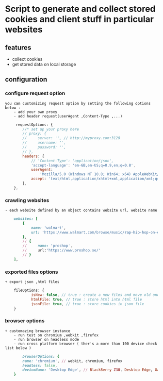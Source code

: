 # Script to generate and collect stored cookies and client stuff in particular websites

## features
 - collect cookies
 - get stored data on local storage

## configuration
 ### configure request option
    you can customizing request option by setting the following options below :
        - add your own proxy
        - add header request(userAgent ,Content-Type ,...) 

```javascript
     requestOptions: {
        //* set up your proxy here
        // proxy: {
        //     server: '', // http://myproxy.com:3128
        //     username: '',
        //     password: '',
        // },
        headers: {
            // 'Content-Type': 'application/json',
            'accept-language': 'en-GB,en-US;q=0.9,en;q=0.8',
            userAgent:
                'Mozilla/5.0 (Windows NT 10.0; Win64; x64) AppleWebKit/537.36 (KHTML, like Gecko) Chrome/103.0.0.0 Safari/537.36',
            accept: 'text/html,application/xhtml+xml,application/xml;q=0.9,image/avif,image/webp,image/apng,*/*;q=0.8,application/signed-exchange;v=b3;q=0.9',
        },
    },
```

### crawling websites
    - each website defined by an object contains website url, website name 

```ruby
    websites: [
        {
            name: 'walmart',
            url: 'https://www.walmart.com/browse/music/rap-hip-hop-on-cds-vinyl/4104_4117?page=53&affinityOverride=default',
        },
        // {
        //     name: 'proshop',
        //     url:'https://www.proshop.se/'
        // }
    ],
```

### exported files options
    + export json ,html files

```js
    fileOptions: {
            isNew: false, // true : create a new files and move old ones to old folders
            htmlFile: true, // true : store html into html file
            jsonFile: true, // true : store cookies in json file
    }
```

### browser options
    + customazing browser instance 
        - run test on chromium ,webkit ,firefox
        - run browser on headless mode
        - run cross platform browser ( ther's a more than 100 device check list below )
``` ruby
        browserOptions: {
        name: 'chromium', // webkit, chromium, firefox
        headless: false,
        deviceName: 'Desktop Edge', // BlackBerry Z30, Desktop Edge, Galaxy Note 3 ,Nexus 4
    }

```